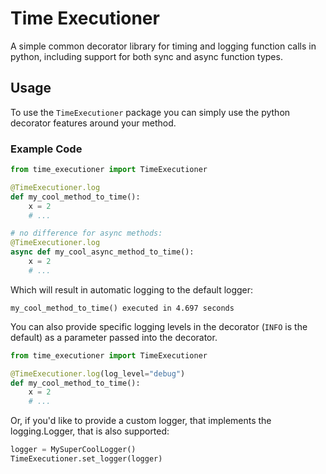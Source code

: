 # Time Executioner

A simple common decorator library for timing and logging function calls in python, including support for both sync and async function types. 

## Usage

To use the `TimeExecutioner` package you can simply use the python decorator features around your method.

### Example Code

```python
from time_executioner import TimeExecutioner

@TimeExecutioner.log
def my_cool_method_to_time():
    x = 2
    # ...

# no difference for async methods:
@TimeExecutioner.log
async def my_cool_async_method_to_time():
    x = 2
    # ...
```

Which will result in automatic logging to the default logger:

```
my_cool_method_to_time() executed in 4.697 seconds
```

You can also provide specific logging levels in the decorator (`INFO` is the default) as a parameter passed into the decorator. 

```python
from time_executioner import TimeExecutioner

@TimeExecutioner.log(log_level="debug")
def my_cool_method_to_time():
    x = 2
    # ...
```

Or, if you'd like to provide a custom logger, that implements the logging.Logger, that is also supported:

```python
logger = MySuperCoolLogger()
TimeExecutioner.set_logger(logger)
```
